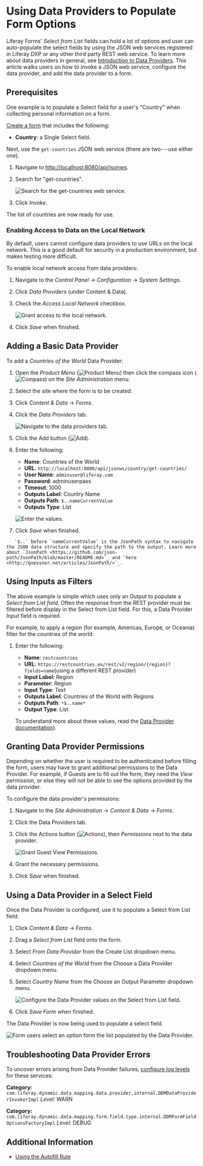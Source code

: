 # Using Data Providers to Populate Form Options

Liferay Forms' _Select from List_ fields can hold a lot of options and user can auto-populate the select fields by using the JSON web services registered in Liferay DXP or any other third party REST web service. To learn more about data providers in general, see [Introduction to Data Providers](./introduction-to-data-providers.md). This article walks users on how to invoke a JSON web service, configure the data provider, and add the data provider to a form.

## Prerequisites

One example is to populate a Select field for a user's "Country" when collecting personal information on a form.

[Create a form](../../creating-forms.md) that includes the following:

* **Country**: a Single Select field.

Next, use the `get-countries` JSON web service (there are two---use either one).

1. Navigate to [http://localhost:8080/api/jsonws](http://localhost:8080/api/jsonws).
1. Search for "get-countries".

    ![Search for the get-countries web service.](./using-a-data-provider-to-populate-form-options/images/01.png)

1. Click _Invoke_.

The list of countries are now ready for use.

### Enabling Access to Data on the Local Network

By default, users cannot configure data providers to use URLs on the local network. This is a good default for security in a production environment, but makes testing more difficult.

To enable local network access from data providers:

1. Navigate to the _Control Panel_ &rarr; _Configuration_ &rarr; _System Settings_.
1. Click _Data Providers_ (under Content & Data).
1. Check the _Access Local Network_ checkbox.

    ![Grant access to the local network.](./using-a-data-provider-to-populate-form-options/images/02.png)

1. Click _Save_ when finished.

## Adding a Basic Data Provider

To add a _Countries of the World_ Data Provider:

1. Open the _Product Menu_ (![Product Menu](../../../../images/icon-product-menu.png)) then click the compass icon (![Compass](../../../../images/icon-compass.png)) on the _Site Administration_ menu.
1. Select the site where the form is to be created.
1. Click _Content & Data_ &rarr; _Forms_.
1. Click the _Data Providers_ tab.

    ![Navigate to the data providers tab.](./using-a-data-provider-to-populate-form-options/images/03.png)

1. Click the Add button (![Add](../../../../images/icon-add.png)).
1. Enter the following:

    * **Name**: Countries of the World
    * **URL**: `http://localhost:8080/api/jsonws/country/get-countries/`
    * **User Name**: `adminuser@liferay.com`
    * **Password**: adminuserpass
    * **Timeout**: 1000
    * **Outputs Label**: Country Name
    * **Outputs Path**: `$..nameCurrentValue`
    * **Outputs Type**: List

    ![Enter the values.](./using-a-data-provider-to-populate-form-options/images/04.png)

1. Click _Save_ when finished.

```note::
   `$..` before `nameCurrentValue` is the JsonPath syntax to navigate the JSON data structure and specify the path to the output. Learn more about `JsonPath <https://github.com/json-path/JsonPath/blob/master/README.md>`_ and `here <http://goessner.net/articles/JsonPath/>`_.
```

## Using Inputs as Filters

The above example is simple which uses only an Output to populate a _Select from List field_. Often the response from the REST provider must be filtered before display in the Select from List field. For this, a Data Provider _Input_ field is required.

For example, to apply a region (for example, Americas, Europe, or Oceania) filter for the countries of the world:

1. Enter the following:
   * **Name**: `restcountries`
   * **URL**: `https://restcountries.eu/rest/v2/region/{region}?fields=name`(using a different REST provider)
   * **Input Label**: Region
   * **Parameter**: Region
   * **Input Type**: Text
   * **Outputs Label**: Countries of the World with Regions
   * **Outputs Path**: `*$..name*`
   * **Output Type**: List

    To understand more about these values, read the [Data Provider documentation](../introduction-to-data-providers.md)).

## Granting Data Provider Permissions

Depending on whether the user is required to be authenticated before filling the form, users may have to grant additional permissions to the Data Provider. For example, if Guests are to fill out the form, they need the _View_ permission, or else they will not be able to see the options provided by the data provider.

To configure the data provider's permissions:

1. Navigate to the _Site Administration_ &rarr; _Content & Data_ &rarr; _Forms_.
1. Click the Data Providers tab.
1. Click the Actions button (![Actions](../../../../images/icon-actions.png)), then _Permissions_ next to the data provider.

    ![Grant Guest View Permissions.](./using-a-data-provider-to-populate-form-options/images/06.png)

1. Grant the necessary permissions.
1. Click _Save_ when finished.

## Using a Data Provider in a Select Field

Once the Data Provider is configured, use it to populate a Select from List field:

1. Click _Content & Data_ &rarr; _Forms_.
1. Drag a _Select from List_ field onto the form.
1. Select _From Data Provider_ from the Create List dropdown menu.
1. Select _Countries of the World_ from the Choose a Data Provider dropdown menu.
1. Select _Country Name_ from the Choose an Output Parameter dropdown menu.

    ![Configure the Data Provider values on the Select from List field.](./using-a-data-provider-to-populate-form-options/images/05.png)

1. Click _Save Form_ when finished.

The Data Provider is now being used to populate a select field.

![Form users select an option form the list populated by the Data Provider.](./using-a-data-provider-to-populate-form-options/images/07.png)

## Troubleshooting Data Provider Errors

To uncover errors arising from Data Provider failures, [configure log levels](../../../../system-administration/using-the-server-administration-panel/configuring-logging.md) for these services:

**Category:**
`com.liferay.dynamic.data.mapping.data.provider.internal.DDMDataProviderInvokerImpl`
*Level:* WARN

**Category:**
`com.liferay.dynamic.data.mapping.form.field.type.internal.DDMFormFieldOptionsFactoryImpl`
*Level:* DEBUG

## Additional Information

* [Using the Autofill Rule](./form-rules/using-the-autofill-rule.md)
